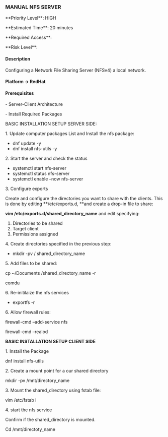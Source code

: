 ### MANUAL NFS SERVER

\*\*Priority Level\*\*: HIGH

\*\*Estimated Time\*\*: 20 minutes

\*\*Required Access\*\*:

\*\*Risk Level\*\*:

#### Description

Configuring a Network File Sharing Server (NFSv4) a local network.

#### Platform → RedHat

#### Prerequisites

\- Server-Client Architecture

\- Install Required Packages

BASIC INSTALLATION SETUP SERVER SIDE:

1\. Update computer packages List and Install the nfs package:

-   dnf update -y
-   dnf install nfs-utils -y

2\. Start the server and check the status

-   systemctl start nfs-server
-   systemctl status nfs-server
-   systemctl enable –now nfs-server

3\. Configure exports

Create and configure the directories you want to share with the clients.
This is done by editing **/etc/exports.d, **and create a drop-in file to
share:

**vim /etc/exports.d/shared_directory_name** and edit specifying:

1.  Directories to be shared
2.  Target client
3.  Permissions assigned

4\. Create directories specified in the previous step:

-   mkdir -pv / shared_directory_name

5\. Add files to be shared:

cp \~/Documents /shared_directory_name -r

comdu

6\. Re-initilaize the nfs services

-   exportfs -r

6\. Allow firewall rules:

firewall-cmd –add-service nfs

firewall-cmd –realod

**BASIC INSTALLATION SETUP CLIENT SIDE**

1\. Install the Package

dnf install nfs-utils

2\. Create a mount point for a our shared directory

mkdir -pv /mnt/directory_name

3\. Mount the shared_directory using fstab file:

vim /etc/fstab i

4\. start the nfs service

Confirm if the shared_directory is mounted.

Cd /mnt/directoty_name
